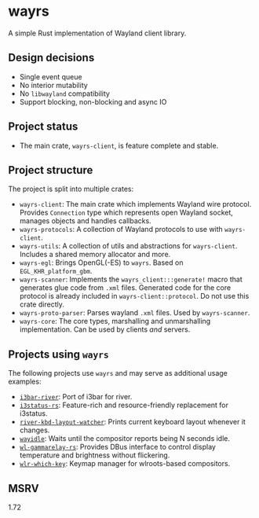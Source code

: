 # wayrs

A simple Rust implementation of Wayland client library.

## Design decisions

- Single event queue
- No interior mutability
- No `libwayland` compatibility
- Support blocking, non-blocking and async IO

## Project status

- The main crate, `wayrs-client`, is feature complete and stable.

## Project structure

The project is split into multiple crates:

- `wayrs-client`: The main crate which implements Wayland wire protocol. Provides `Connection` type which represents open Wayland socket, manages objects and handles callbacks.
- `wayrs-protocols`: A collection of Wayland protocols to use with `wayrs-client`.
- `wayrs-utils`: A collection of utils and abstractions for `wayrs-client`. Includes a shared memory allocator and more.
- `wayrs-egl`: Brings OpenGL(-ES) to `wayrs`. Based on `EGL_KHR_platform_gbm`.
- `wayrs-scanner`: Implements the `wayrs_client:::generate!` macro that generates glue code from `.xml` files. Generated code for the core protocol is already included in `wayrs-client::protocol`. Do not use this crate directly.
- `wayrs-proto-parser`: Parses wayland `.xml` files. Used by `wayrs-scanner`.
- `wayrs-core`: The core types, marshalling and unmarshalling implementation. Can be used by clients _and_ servers.

## Projects using `wayrs`

The following projects use `wayrs` and may serve as additional usage examples:

- [`i3bar-river`]: Port of i3bar for river.
- [`i3status-rs`]: Feature-rich and resource-friendly replacement for i3status.
- [`river-kbd-layout-watcher`]: Prints current keyboard layout whenever it changes.
- [`wayidle`]: Waits until the compositor reports being N seconds idle.
- [`wl-gammarelay-rs`]: Provides DBus interface to control display temperature and brightness without flickering.
- [`wlr-which-key`]: Keymap manager for wlroots-based compositors.

[`i3bar-river`]: https://github.com/MaxVerevkin/i3bar-river
[`i3status-rs`]: https://github.com/greshake/i3status-rust/
[`river-kbd-layout-watcher`]: https://github.com/MaxVerevkin/river-kbd-layout-watcher
[`wayidle`]: https://git.sr.ht/~whynothugo/wayidle
[`wl-gammarelay-rs`]: https://github.com/MaxVerevkin/wl-gammarelay-rs
[`wlr-which-key`]: https://github.com/MaxVerevkin/wlr-which-key

## MSRV

1.72
